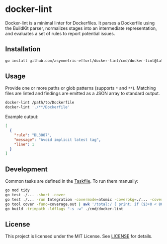 # docker-lint

Docker-lint is a minimal linter for Dockerfiles. It parses a Dockerfile using the BuildKit parser, normalizes stages into an intermediate representation, and evaluates a set of rules to report potential issues.

## Installation

```bash
go install github.com/asymmetric-effort/docker-lint/cmd/docker-lint@latest
```

## Usage

Provide one or more paths or glob patterns (supports `*` and `**`). Matching files are linted and findings are emitted as a JSON array to standard output.

```bash
docker-lint /path/to/Dockerfile
docker-lint './**/Dockerfile'
```

Example output:

```json
[
  {
    "rule": "DL3007",
    "message": "Avoid implicit latest tag",
    "line": 1
  }
]
```

## Development

Common tasks are defined in the [Taskfile](Taskfile.yml). To run them manually:

```bash
go mod tidy
go test ./... -short -cover
go test ./... -run Integration -covermode=atomic -coverpkg=./... -coverprofile=coverage.out
go tool cover -func=coverage.out | awk '/total:/ { print; if ($3+0 < 80) exit 1 }'
go build -trimpath -ldflags "-s -w" ./cmd/docker-lint
```

## License

This project is licensed under the MIT License. See [LICENSE](LICENSE) for details.

